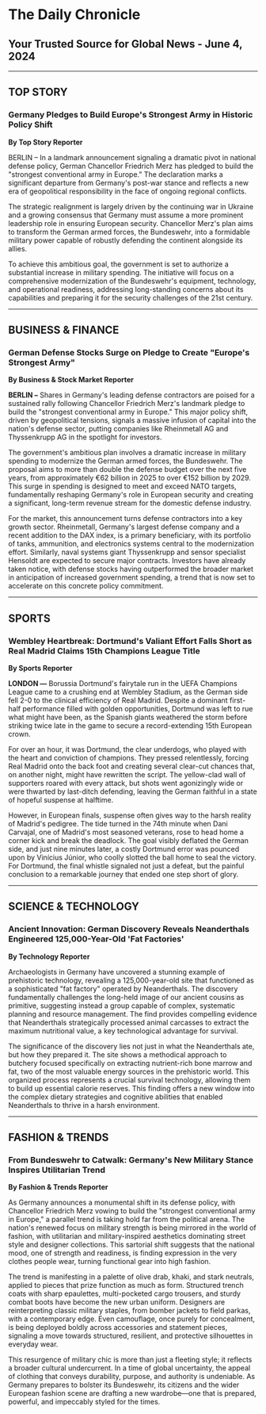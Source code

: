 # The Daily Chronicle
## Your Trusted Source for Global News - June 4, 2024

---

## TOP STORY

### Germany Pledges to Build Europe's Strongest Army in Historic Policy Shift
**By Top Story Reporter**

BERLIN – In a landmark announcement signaling a dramatic pivot in national defense policy, German Chancellor Friedrich Merz has pledged to build the "strongest conventional army in Europe." The declaration marks a significant departure from Germany's post-war stance and reflects a new era of geopolitical responsibility in the face of ongoing regional conflicts.

The strategic realignment is largely driven by the continuing war in Ukraine and a growing consensus that Germany must assume a more prominent leadership role in ensuring European security. Chancellor Merz's plan aims to transform the German armed forces, the Bundeswehr, into a formidable military power capable of robustly defending the continent alongside its allies.

To achieve this ambitious goal, the government is set to authorize a substantial increase in military spending. The initiative will focus on a comprehensive modernization of the Bundeswehr's equipment, technology, and operational readiness, addressing long-standing concerns about its capabilities and preparing it for the security challenges of the 21st century.

---

## BUSINESS & FINANCE

### German Defense Stocks Surge on Pledge to Create "Europe's Strongest Army"
**By Business & Stock Market Reporter**

**BERLIN –** Shares in Germany's leading defense contractors are poised for a sustained rally following Chancellor Friedrich Merz's landmark pledge to build the "strongest conventional army in Europe." This major policy shift, driven by geopolitical tensions, signals a massive infusion of capital into the nation's defense sector, putting companies like Rheinmetall AG and Thyssenkrupp AG in the spotlight for investors.

The government's ambitious plan involves a dramatic increase in military spending to modernize the German armed forces, the Bundeswehr. The proposal aims to more than double the defense budget over the next five years, from approximately €62 billion in 2025 to over €152 billion by 2029. This surge in spending is designed to meet and exceed NATO targets, fundamentally reshaping Germany's role in European security and creating a significant, long-term revenue stream for the domestic defense industry.

For the market, this announcement turns defense contractors into a key growth sector. Rheinmetall, Germany's largest defense company and a recent addition to the DAX index, is a primary beneficiary, with its portfolio of tanks, ammunition, and electronics systems central to the modernization effort. Similarly, naval systems giant Thyssenkrupp and sensor specialist Hensoldt are expected to secure major contracts. Investors have already taken notice, with defense stocks having outperformed the broader market in anticipation of increased government spending, a trend that is now set to accelerate on this concrete policy commitment.

---

## SPORTS

### Wembley Heartbreak: Dortmund's Valiant Effort Falls Short as Real Madrid Claims 15th Champions League Title
**By Sports Reporter**

**LONDON —** Borussia Dortmund's fairytale run in the UEFA Champions League came to a crushing end at Wembley Stadium, as the German side fell 2-0 to the clinical efficiency of Real Madrid. Despite a dominant first-half performance filled with golden opportunities, Dortmund was left to rue what might have been, as the Spanish giants weathered the storm before striking twice late in the game to secure a record-extending 15th European crown.

For over an hour, it was Dortmund, the clear underdogs, who played with the heart and conviction of champions. They pressed relentlessly, forcing Real Madrid onto the back foot and creating several clear-cut chances that, on another night, might have rewritten the script. The yellow-clad wall of supporters roared with every attack, but shots went agonizingly wide or were thwarted by last-ditch defending, leaving the German faithful in a state of hopeful suspense at halftime.

However, in European finals, suspense often gives way to the harsh reality of Madrid's pedigree. The tide turned in the 74th minute when Dani Carvajal, one of Madrid's most seasoned veterans, rose to head home a corner kick and break the deadlock. The goal visibly deflated the German side, and just nine minutes later, a costly Dortmund error was pounced upon by Vinícius Júnior, who coolly slotted the ball home to seal the victory. For Dortmund, the final whistle signaled not just a defeat, but the painful conclusion to a remarkable journey that ended one step short of glory.

---

## SCIENCE & TECHNOLOGY

### Ancient Innovation: German Discovery Reveals Neanderthals Engineered 125,000-Year-Old 'Fat Factories'
**By Technology Reporter**

Archaeologists in Germany have uncovered a stunning example of prehistoric technology, revealing a 125,000-year-old site that functioned as a sophisticated "fat factory" operated by Neanderthals. The discovery fundamentally challenges the long-held image of our ancient cousins as primitive, suggesting instead a group capable of complex, systematic planning and resource management. The find provides compelling evidence that Neanderthals strategically processed animal carcasses to extract the maximum nutritional value, a key technological advantage for survival.

The significance of the discovery lies not just in what the Neanderthals ate, but how they prepared it. The site shows a methodical approach to butchery focused specifically on extracting nutrient-rich bone marrow and fat, two of the most valuable energy sources in the prehistoric world. This organized process represents a crucial survival technology, allowing them to build up essential calorie reserves. This finding offers a new window into the complex dietary strategies and cognitive abilities that enabled Neanderthals to thrive in a harsh environment.

---

## FASHION & TRENDS

### From Bundeswehr to Catwalk: Germany's New Military Stance Inspires Utilitarian Trend
**By Fashion & Trends Reporter**

As Germany announces a monumental shift in its defense policy, with Chancellor Friedrich Merz vowing to build the "strongest conventional army in Europe," a parallel trend is taking hold far from the political arena. The nation's renewed focus on military strength is being mirrored in the world of fashion, with utilitarian and military-inspired aesthetics dominating street style and designer collections. This sartorial shift suggests that the national mood, one of strength and readiness, is finding expression in the very clothes people wear, turning functional gear into high fashion.

The trend is manifesting in a palette of olive drab, khaki, and stark neutrals, applied to pieces that prize function as much as form. Structured trench coats with sharp epaulettes, multi-pocketed cargo trousers, and sturdy combat boots have become the new urban uniform. Designers are reinterpreting classic military staples, from bomber jackets to field parkas, with a contemporary edge. Even camouflage, once purely for concealment, is being deployed boldly across accessories and statement pieces, signaling a move towards structured, resilient, and protective silhouettes in everyday wear.

This resurgence of military chic is more than just a fleeting style; it reflects a broader cultural undercurrent. In a time of global uncertainty, the appeal of clothing that conveys durability, purpose, and authority is undeniable. As Germany prepares to bolster its Bundeswehr, its citizens and the wider European fashion scene are drafting a new wardrobe—one that is prepared, powerful, and impeccably styled for the times.